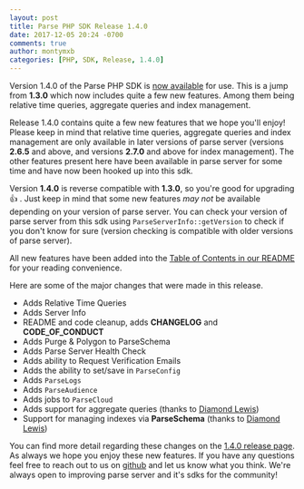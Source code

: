 ```yaml
---
layout: post
title: Parse PHP SDK Release 1.4.0
date: 2017-12-05 20:24 -0700
comments: true
author: montymxb
categories: [PHP, SDK, Release, 1.4.0]
---
```


Version 1.4.0 of the Parse PHP SDK is [now available](https://github.com/parse-community/parse-php-sdk/releases/tag/1.4.0) for use.
This is a jump from **1.3.0** which now includes quite a few new features. Among them being relative time queries, aggregate queries and index management.

<!-- more -->

Release 1.4.0 contains quite a few new features that we hope you'll enjoy! Please keep in mind that relative time queries, aggregate queries and index management are only available in later versions of parse server (versions **2.6.5** and above, and versions **2.7.0** and above for index management). The other features present here have been available in parse server for some time and have now been hooked up into this sdk.

Version **1.4.0** is reverse compatible with **1.3.0**, so you're good for upgrading 👍 . Just keep in mind that some new features _may not_ be available depending on your version of parse server. You can check your version of parse server from this sdk using ```ParseServerInfo::getVersion``` to check if you don't know for sure (version checking is compatible with older versions of parse server).

All new features have been added into the [Table of Contents in our README](https://github.com/parse-community/parse-php-sdk#table-of-contents) for your reading convenience.

Here are some of the major changes that were made in this release.

- Adds Relative Time Queries
- Adds Server Info
- README and code cleanup, adds **CHANGELOG** and **CODE_OF_CONDUCT**
- Adds Purge & Polygon to ParseSchema
- Adds Parse Server Health Check
- Adds ability to Request Verification Emails
- Adds the ability to set/save in `ParseConfig` 
- Adds `ParseLogs`
- Adds `ParseAudience`
- Adds jobs to `ParseCloud`
- Adds support for aggregate queries (thanks to [Diamond Lewis](https://github.com/dplewis))
- Support for managing indexes via **ParseSchema** (thanks to [Diamond Lewis](https://github.com/dplewis))

You can find more detail regarding these changes on the [1.4.0 release page](https://github.com/parse-community/parse-php-sdk/releases/tag/1.4.0).
As always we hope you enjoy these new features. If you have any questions feel free to reach out to us on [github](https://github.com/parse-community/parse-php-sdk) and let us know what you think. 
We're always open to improving parse server and it's sdks for the community!